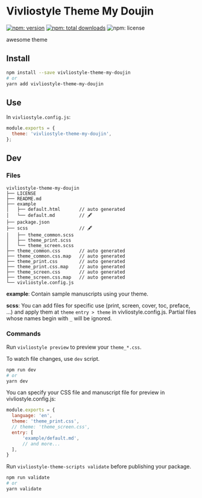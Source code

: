 # Vivliostyle Theme My Doujin

[![npm: version](https://flat.badgen.net/npm/v/vivliostyle-theme-my-doujin)](https://npmjs.com/package/vivliostyle-theme-my-doujin)
[![npm: total downloads](https://flat.badgen.net/npm/dt/vivliostyle-theme-my-doujin)](https://npmjs.com/package/vivliostyle-theme-my-doujin)
![npm: license](https://flat.badgen.net/npm/license/vivliostyle-theme-my-doujin)

awesome theme

## Install

```bash
npm install --save vivliostyle-theme-my-doujin
# or
yarn add vivliostyle-theme-my-doujin
```

## Use

In `vivliostyle.config.js`:

```js
module.exports = {
  theme: 'vivliostyle-theme-my-doujin',
};
```

## Dev

### Files

```
vivliostyle-theme-my-doujin
├── LICENSE
├── README.md
├── example
│   ├── default.html       // auto generated
│   └── default.md         // 🖋
├── package.json
├── scss                   // 🖋
│   ├── theme_common.scss
│   ├── theme_print.scss
│   └── theme_screen.scss
├── theme_common.css       // auto generated
├── theme_common.css.map   // auto generated
├── theme_print.css        // auto generated
├── theme_print.css.map    // auto generated
├── theme_screen.css       // auto generated
├── theme_screen.css.map   // auto generated
└── vivliostyle.config.js
```

**example**: Contain sample manuscripts using your theme.

**scss**: You can add files for specific use (print, screen, cover, toc, preface, ...) and apply them at `theme` `entry > theme` in vivliostyle.config.js. Partial files whose names begin with `_` will be ignored.


### Commands

Run `vivliostyle preview` to preview your `theme_*.css`.

To watch file changes, use `dev` script.

```bash
npm run dev
# or
yarn dev
```

You can specify your CSS file and manuscript file for preview in vivliostyle.config.js:

```js
module.exports = {
  language: 'en',
  theme: 'theme_print.css',
  // theme: 'theme_screen.css',
  entry: [
      'example/default.md',
      // and more...
  ],
}
```

Run `vivliostyle-theme-scripts validate` before publishing your package.

```bash
npm run validate
# or
yarn validate
```
